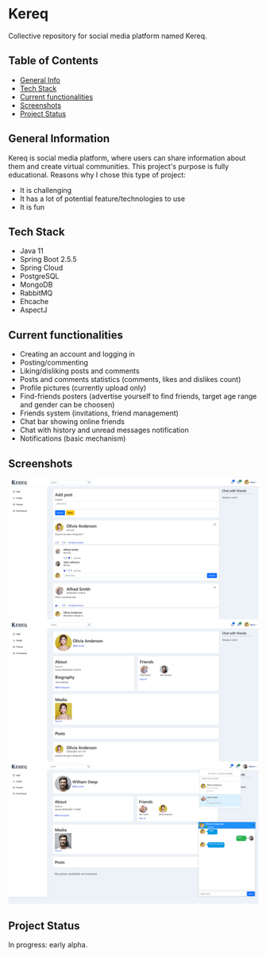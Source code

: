 # Kereq
Collective repository for social media platform named Kereq.

## Table of Contents
* [General Info](#general-information)
* [Tech Stack](#tech-stack)
* [Current functionalities](#current-functionalities)
* [Screenshots](#screenshots)
* [Project Status](#project-status)

## General Information
Kereq is social media platform, where users can share information about them and create virtual communities.
This project's purpose is fully educational. Reasons why I chose this type of project:
- It is challenging
- It has a lot of potential feature/technologies to use
- It is fun

## Tech Stack
- Java 11
- Spring Boot 2.5.5
- Spring Cloud
- PostgreSQL
- MongoDB
- RabbitMQ
- Ehcache
- AspectJ

## Current functionalities
- Creating an account and logging in
- Posting/commenting
- Liking/disliking posts and comments
- Posts and comments statistics (comments, likes and dislikes count)
- Profile pictures (currently upload only)
- Find-friends posters (advertise yourself to find friends, target age range and gender can be choosen)
- Friends system (invitations, friend management)
- Chat bar showing online friends
- Chat with history and unread messages notification
- Notifications (basic mechanism)

## Screenshots
![Wall](./screenshoots/wall.jpg)
![Profile](./screenshoots/profile.jpg)
![Chat](./screenshoots/chat.jpg)

## Project Status
In progress: early alpha.
